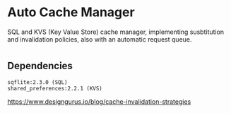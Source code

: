 # Auto Cache Manager

SQL and KVS (Key Value Store) cache manager, implementing susbtitution and invalidation policies, also with an automatic request queue.

# 

## Dependencies

```
sqflite:2.3.0 (SQL)
shared_preferences:2.2.1 (KVS)
```



https://www.designgurus.io/blog/cache-invalidation-strategies